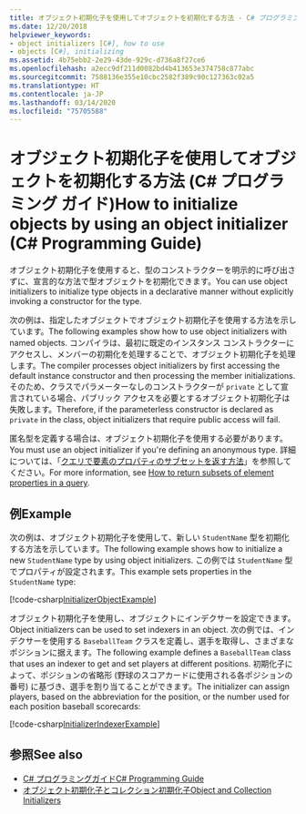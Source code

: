 ```yaml
---
title: オブジェクト初期化子を使用してオブジェクトを初期化する方法 - C# プログラミング ガイド
ms.date: 12/20/2018
helpviewer_keywords:
- object initializers [C#], how to use
- objects [C#], initializing
ms.assetid: 4b75ebb2-2e29-43de-929c-d736a8f27ce6
ms.openlocfilehash: a2ecc9df211d0082bd4b413653e374758c877abc
ms.sourcegitcommit: 7588136e355e10cbc2582f389c90c127363c02a5
ms.translationtype: HT
ms.contentlocale: ja-JP
ms.lasthandoff: 03/14/2020
ms.locfileid: "75705588"
---
```

# <a name="how-to-initialize-objects-by-using-an-object-initializer-c-programming-guide"></a><span data-ttu-id="b88aa-102">オブジェクト初期化子を使用してオブジェクトを初期化する方法 (C# プログラミング ガイド)</span><span class="sxs-lookup"><span data-stu-id="b88aa-102">How to initialize objects by using an object initializer (C# Programming Guide)</span></span>

<span data-ttu-id="b88aa-103">オブジェクト初期化子を使用すると、型のコンストラクターを明示的に呼び出さずに、宣言的な方法で型オブジェクトを初期化できます。</span><span class="sxs-lookup"><span data-stu-id="b88aa-103">You can use object initializers to initialize type objects in a declarative manner without explicitly invoking a constructor for the type.</span></span>  
  
<span data-ttu-id="b88aa-104">次の例は、指定したオブジェクトでオブジェクト初期化子を使用する方法を示しています。</span><span class="sxs-lookup"><span data-stu-id="b88aa-104">The following examples show how to use object initializers with named objects.</span></span> <span data-ttu-id="b88aa-105">コンパイラは、最初に既定のインスタンス コンストラクターにアクセスし、メンバーの初期化を処理することで、オブジェクト初期化子を処理します。</span><span class="sxs-lookup"><span data-stu-id="b88aa-105">The compiler processes object initializers by first accessing the default instance constructor and then processing the member initializations.</span></span> <span data-ttu-id="b88aa-106">そのため、クラスでパラメーターなしのコンストラクターが `private` として宣言されている場合、パブリック アクセスを必要とするオブジェクト初期化子は失敗します。</span><span class="sxs-lookup"><span data-stu-id="b88aa-106">Therefore, if the parameterless constructor is declared as `private` in the class, object initializers that require public access will fail.</span></span>
  
<span data-ttu-id="b88aa-107">匿名型を定義する場合は、オブジェクト初期化子を使用する必要があります。</span><span class="sxs-lookup"><span data-stu-id="b88aa-107">You must use an object initializer if you're defining an anonymous type.</span></span> <span data-ttu-id="b88aa-108">詳細については、「[クエリで要素のプロパティのサブセットを返す方法](how-to-return-subsets-of-element-properties-in-a-query.md)」を参照してください。</span><span class="sxs-lookup"><span data-stu-id="b88aa-108">For more information, see [How to return subsets of element properties in a query](how-to-return-subsets-of-element-properties-in-a-query.md).</span></span>  
  
## <a name="example"></a><span data-ttu-id="b88aa-109">例</span><span class="sxs-lookup"><span data-stu-id="b88aa-109">Example</span></span>  

<span data-ttu-id="b88aa-110">次の例は、オブジェクト初期化子を使用して、新しい `StudentName` 型を初期化する方法を示しています。</span><span class="sxs-lookup"><span data-stu-id="b88aa-110">The following example shows how to initialize a new `StudentName` type by using object initializers.</span></span> <span data-ttu-id="b88aa-111">この例では `StudentName` 型でプロパティが設定されます。</span><span class="sxs-lookup"><span data-stu-id="b88aa-111">This example sets properties in the `StudentName` type:</span></span>
  
[!code-csharp[InitializerObjectExample](../../../../samples/snippets/csharp/programming-guide/classes-and-structs/object-collection-initializers/HowToObjectInitializers.cs#HowToObjectInitializers)]  

<span data-ttu-id="b88aa-112">オブジェクト初期化子を使用し、オブジェクトにインデクサーを設定できます。</span><span class="sxs-lookup"><span data-stu-id="b88aa-112">Object initializers can be used to set indexers in an object.</span></span> <span data-ttu-id="b88aa-113">次の例では、インデクサーを使用する `BaseballTeam` クラスを定義し、選手を取得し、さまざまなポジションに据えます。</span><span class="sxs-lookup"><span data-stu-id="b88aa-113">The following example defines a `BaseballTeam` class that uses an indexer to get and set players at different positions.</span></span> <span data-ttu-id="b88aa-114">初期化子によって、ポジションの省略形 (野球のスコアカードに使用される各ポジションの番号) に基づき、選手を割り当てることができます。</span><span class="sxs-lookup"><span data-stu-id="b88aa-114">The initializer can assign players, based on the abbreviation for the position, or the number used for each position baseball scorecards:</span></span>

[!code-csharp[InitializerIndexerExample](../../../../samples/snippets/csharp/programming-guide/classes-and-structs/object-collection-initializers/HowToIndexInitializer.cs#HowToIndexInitializer)]  

## <a name="see-also"></a><span data-ttu-id="b88aa-115">参照</span><span class="sxs-lookup"><span data-stu-id="b88aa-115">See also</span></span>

- [<span data-ttu-id="b88aa-116">C# プログラミングガイド</span><span class="sxs-lookup"><span data-stu-id="b88aa-116">C# Programming Guide</span></span>](../index.md)
- [<span data-ttu-id="b88aa-117">オブジェクト初期化子とコレクション初期化子</span><span class="sxs-lookup"><span data-stu-id="b88aa-117">Object and Collection Initializers</span></span>](object-and-collection-initializers.md)
